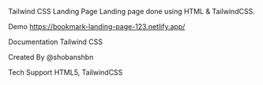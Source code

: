Tailwind CSS Landing Page
Landing page done using HTML & TailwindCSS.

Demo
https://bookmark-landing-page-123.netlify.app/

Documentation
Tailwind CSS

Created By
@shobanshbn

Tech Support
HTML5, TailwindCSS
